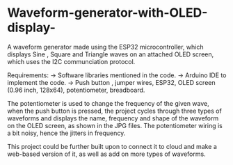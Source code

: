# Waveform-generator-with-OLED-display-

A waveform generator made using the ESP32 microcontroller, which displays Sine , Square and Triangle waves on an attached OLED screen, which uses the I2C communciation protocol.

Requirements:
-> Software libraries mentioned in the code.
-> Arduino IDE to implement the code.
-> Push button , jumper wires, ESP32, OLED screen (0.96 inch, 128x64), potentiometer, breadboard.

The potentiometer is used to change the frequency of the given wave, when the push button is pressed, the project cycles through three types of waveforms and displays the name, frequency and shape of the waveform on the OLED screen, as shown in the JPG files.
The potentiometer wiring is a bit noisy, hence the jitters in frequency.

This project could be further built upon to connect it to cloud and make a web-based version of it, as well as add on more types of waveforms.

